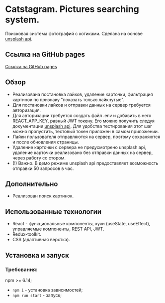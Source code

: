 # Catstagram. Pictures searching system.

Поисковая система фотографий с котиками.
Сделана на основе [unsplash api](https://unsplash.com/documentation).

## Ссылка на GitHub pages
[Ссылка на GitHub pages](https://nika414.github.io/catstagram/)

## Обзор
* Реализована постановка лайков, удаление карточки, фильтрация картинок по признаку "показать только лайкнутые".
* Для постановки лайков и отправки данных на сервер требуется авторизация.
* Для авторизации требуется создать файл .env и добавить в него REACT_APP_KEY, равный JWT токену. Его можно получить следуя документации [unsplash api](https://unsplash.com/documentation/user-authentication-workflow).
Для удобства тестирования этот шаг можно пропустить, тестовый токен приложен в самом приложении.
* Лайки пользователя отправляются на сервер, поэтому сохраняются и после обновления страницы.
* Удаление карточки с сервера не предусмотрено unsplash api, удаление карточки реализовано без отправки данных на сервер, через работу со стором.
* (!) Важно. В демо режиме unsplash api предоставляет возможность отправки 50 запросов в час.

## Дополнительно

* Реализован поиск картинок.

## Использованные технологии
* React - функциональные компоненты, хуки (useState, useEffect), управляемые компоненты, REST API, JWT.
* Redux-toolkit.
* CSS (адаптивная верстка).

## Установка и запуск
### Требования:

npm >= 6.14;

* `npm i` - установка зависимостей;
* `npm run start` - запуск;
